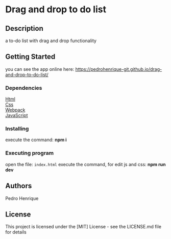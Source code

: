 # Drag and drop to do list
## Description

a to-do list with drag and drop functionality

## Getting Started

you can see the app online here: https://pedrohenrique-git.github.io/drag-and-drop-to-do-list/

### Dependencies

<a href="https://developer.mozilla.org/en-US/docs/Web/HTML">Html</a><br/>
<a href="https://developer.mozilla.org/en-US/docs/Web/CSS">Css</a><br/>
<a href="https://webpack.js.org/">Webpack</a><br/>
<a href="https://developer.mozilla.org/en-US/docs/Web/JavaScript">JavaScript</a><br/>

### Installing

execute the command: <b>npm i</b>

### Executing program

open the file: `index.html`
execute the command, for edit js and css: <b>npm run dev</b>

## Authors

Pedro Henrique

## License

This project is licensed under the [MIT] License - see the LICENSE.md file for details
